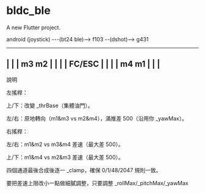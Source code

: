 # bldc_ble

A new Flutter project.


android (joystick) ---(bt24 ble)--> f103 --(dshot)--> g431 

-------------------------
|                       |
|  m3          m2       |
|                       |
|      FC/ESC           |
|                       |
|  m4          m1       |
|                       |
-------------------------

說明

左搖桿：

上/下：改變 _thrBase（集體油門）。

左/右：原地轉向（m1&m3 vs m2&m4），滿推差 500（沿用你 _yawMax）。

右搖桿：

左/右：m1&m2 vs m3&m4 差速（最大差 500）。

上/下：m1&m4 vs m2&m3 差速（最大差 500）。

四個通道最後合成後逐一 _clamp，確保 0/1/48/2047 規則一致。

要把差速上限改小一點做細膩調整，只要調整 _rollMax/_pitchMax/_yawMax

